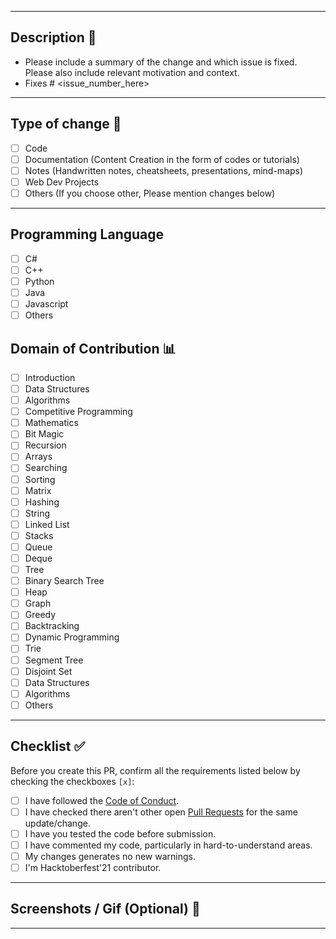 <hr>

## Description 📜

- Please include a summary of the change and which issue is fixed. Please also include relevant motivation and context. 
- Fixes # <issue_number_here> 

<hr>

## Type of change 📝

<!----Please delete options that are not relevant. 
      And in order to tick the check box just but x inside them for example [x] like this----->

- [ ] Code
- [ ] Documentation (Content Creation in the form of codes or tutorials)
- [ ] Notes (Handwritten notes, cheatsheets, presentations, mind-maps)
- [ ] Web Dev Projects 
- [ ] Others (If you choose other, Please mention changes below) 

<hr>

## Programming Language

- [ ] C#
- [ ] C++
- [ ] Python
- [ ] Java
- [ ] Javascript
- [ ] Others

## Domain of Contribution 📊

<!----Please delete options that are not relevant.
      And in order to tick the check box just but x inside them for example [x] like this----->

- [ ] Introduction
- [ ] Data Structures
- [ ] Algorithms
- [ ] Competitive Programming
- [ ] Mathematics
- [ ] Bit Magic
- [ ] Recursion
- [ ] Arrays
- [ ] Searching 
- [ ] Sorting
- [ ] Matrix
- [ ] Hashing
- [ ] String
- [ ] Linked List
- [ ] Stacks
- [ ] Queue
- [ ] Deque
- [ ] Tree
- [ ] Binary Search Tree
- [ ] Heap
- [ ] Graph
- [ ] Greedy
- [ ] Backtracking
- [ ] Dynamic Programming
- [ ] Trie
- [ ] Segment Tree
- [ ] Disjoint Set
- [ ] Data Structures
- [ ] Algorithms
- [ ] Others

<hr>

## Checklist ✅

<!----Please delete options that are not relevant.
      And in order to tick the check box just but x inside them for example [x] like this----->
Before you create this PR, confirm all the requirements listed below by checking the checkboxes `[x]`:

-   [ ] I have followed the [Code of Conduct](https://github.com/HackClubRAIT/Wizard-Of-Docs/blob/ec224497bce316f7b4736a901f70688f251cca87/CODE_OF_CONDUCT.md).
-   [ ] I have  checked there aren't other open [Pull Requests](https://github.com/siddhi-244/Embellish/pulls) for the same update/change.
-   [ ] I have you tested the code before submission.
-   [ ] I have commented my code, particularly in hard-to-understand areas.
-   [ ] My changes generates no new warnings.
-   [ ] I'm Hacktoberfest'21 contributor.

<hr>

<!----Please delete options that are not relevant.
      And in order to tick the check box just but x inside them for example [x] like this----->

## Screenshots / Gif (Optional) 📸

<hr>
